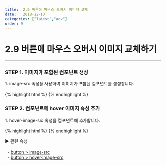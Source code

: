 ```yaml
---
title:  2.9 버튼에 마우스 오버시 이미지 교체
date:   2018-12-10
categories: ["latest","adv"]
order: 9
---
```


2.9 버튼에 마우스 오버시 이미지 교체하기 
===

---

### STEP 1. 이미지가 포함된 컴포넌트 생성
<div>1. image-src 속성을 사용하여 이미지가 포함된 컴포넌트를 생성합니다.</div>
<br>
{% highlight html %}
<sbux-button id="sbIdx1" name="sbName1" uitype="normal" image-src="image.jpg"></sbux-button>
{% endhighlight %}

### STEP 2. 컴포넌트에 hover 이미지 속성 추가
<div>1. hover-image-src 속성을 컴포넌트에 추가합니다.</div>
<br>
{% highlight html %}
<sbux-button id="sbIdx1" name="sbName1" uitype="normal" image-src="image.jpg" hover-image-src="hoverimage.jpg"></sbux-button>
{% endhighlight %}

<sbux-tabs id="explainTab" name="explainTab" uitype="normal" title-target-id-array="exTab1" 
           title-text-array="설명">
</sbux-tabs>
<div class="tab-content">
    <div id="exTab1">
        ▶ 관련 속성<br><br>
        &nbsp;&nbsp;- <a href="https://softbowllab.github.io/sbux/attribute/latest/button.imagesrc#button" target="_blank">button > image-src</a><br>
        &nbsp;&nbsp;- <a href="https://softbowllab.github.io/sbux/attribute/latest/button.hoverimagesrc#button" target="_blank">button > hover-image-src</a><br>
    </div>
</div>